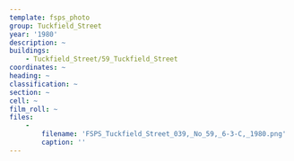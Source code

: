 ```yaml
---
template: fsps_photo
group: Tuckfield_Street
year: '1980'
description: ~
buildings:
    - Tuckfield_Street/59_Tuckfield_Street
coordinates: ~
heading: ~
classification: ~
section: ~
cell: ~
film_roll: ~
files:
    -
        filename: 'FSPS_Tuckfield_Street_039,_No_59,_6-3-C,_1980.png'
        caption: ''
---
```

